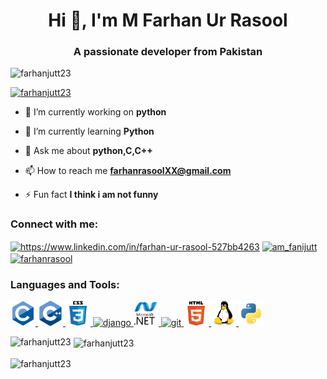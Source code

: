 <h1 align="center">Hi 👋, I'm M Farhan Ur Rasool</h1>
<h3 align="center">A passionate developer from Pakistan</h3>

<p align="left"> <img src="https://komarev.com/ghpvc/?username=farhanjutt23&label=Profile%20views&color=0e75b6&style=flat" alt="farhanjutt23" /> </p>

<p align="left"> <a href="https://github.com/ryo-ma/github-profile-trophy"><img src="https://github-profile-trophy.vercel.app/?username=farhanjutt23" alt="farhanjutt23" /></a> </p>

- 🔭 I’m currently working on **python**

- 🌱 I’m currently learning **Python**

- 💬 Ask me about **python,C,C++**

- 📫 How to reach me **farhanrasoolXX@gmail.com**

- ⚡ Fun fact **I think i am not funny**

<h3 align="left">Connect with me:</h3>
<p align="left">
<a href="https://linkedin.com/in/https://www.linkedin.com/in/farhan-ur-rasool-527bb4263" target="blank"><img align="center" src="https://raw.githubusercontent.com/rahuldkjain/github-profile-readme-generator/master/src/images/icons/Social/linked-in-alt.svg" alt="https://www.linkedin.com/in/farhan-ur-rasool-527bb4263" height="30" width="40" /></a>
<a href="https://instagram.com/am_fanijutt" target="blank"><img align="center" src="https://raw.githubusercontent.com/rahuldkjain/github-profile-readme-generator/master/src/images/icons/Social/instagram.svg" alt="am_fanijutt" height="30" width="40" /></a>
<a href="https://www.leetcode.com/farhanrasool" target="blank"><img align="center" src="https://raw.githubusercontent.com/rahuldkjain/github-profile-readme-generator/master/src/images/icons/Social/leet-code.svg" alt="farhanrasool" height="30" width="40" /></a>
</p>

<h3 align="left">Languages and Tools:</h3>
<p align="left"> <a href="https://www.cprogramming.com/" target="_blank" rel="noreferrer"> <img src="https://raw.githubusercontent.com/devicons/devicon/master/icons/c/c-original.svg" alt="c" width="40" height="40"/> </a> <a href="https://www.w3schools.com/cpp/" target="_blank" rel="noreferrer"> <img src="https://raw.githubusercontent.com/devicons/devicon/master/icons/cplusplus/cplusplus-original.svg" alt="cplusplus" width="40" height="40"/> </a> <a href="https://www.w3schools.com/css/" target="_blank" rel="noreferrer"> <img src="https://raw.githubusercontent.com/devicons/devicon/master/icons/css3/css3-original-wordmark.svg" alt="css3" width="40" height="40"/> </a> <a href="https://www.djangoproject.com/" target="_blank" rel="noreferrer"> <img src="https://cdn.worldvectorlogo.com/logos/django.svg" alt="django" width="40" height="40"/> </a> <a href="https://dotnet.microsoft.com/" target="_blank" rel="noreferrer"> <img src="https://raw.githubusercontent.com/devicons/devicon/master/icons/dot-net/dot-net-original-wordmark.svg" alt="dotnet" width="40" height="40"/> </a> <a href="https://git-scm.com/" target="_blank" rel="noreferrer"> <img src="https://www.vectorlogo.zone/logos/git-scm/git-scm-icon.svg" alt="git" width="40" height="40"/> </a> <a href="https://www.w3.org/html/" target="_blank" rel="noreferrer"> <img src="https://raw.githubusercontent.com/devicons/devicon/master/icons/html5/html5-original-wordmark.svg" alt="html5" width="40" height="40"/> </a> <a href="https://www.linux.org/" target="_blank" rel="noreferrer"> <img src="https://raw.githubusercontent.com/devicons/devicon/master/icons/linux/linux-original.svg" alt="linux" width="40" height="40"/> </a> <a href="https://www.python.org" target="_blank" rel="noreferrer"> <img src="https://raw.githubusercontent.com/devicons/devicon/master/icons/python/python-original.svg" alt="python" width="40" height="40"/> </a> </p>

<p><img align="left" src="https://github-readme-stats.vercel.app/api/top-langs?username=farhanjutt23&show_icons=true&locale=en&layout=compact" alt="farhanjutt23" /></p>

<p>&nbsp;<img align="center" src="https://github-readme-stats.vercel.app/api?username=farhanjutt23&show_icons=true&locale=en" alt="farhanjutt23" /></p>

<p><img align="center" src="https://github-readme-streak-stats.herokuapp.com/?user=farhanjutt23&" alt="farhanjutt23" /></p>
  
<!-- Proudly created with GPRM ( https://gprm.itsvg.in ) -->
